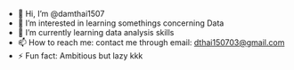- 👋 Hi, I’m @damthai1507
- 👀 I’m interested in learning somethings concerning Data  
- 🌱 I’m currently learning data analysis skills 
- 📫 How to reach me: contact me through email: dthai150703@gmail.com
- ⚡ Fun fact: Ambitious but lazy kkk

<!---
damthai1507/damthai1507 is a ✨ special ✨ repository because its `README.md` (this file) appears on your GitHub profile.
You can click the Preview link to take a look at your changes.
--->
